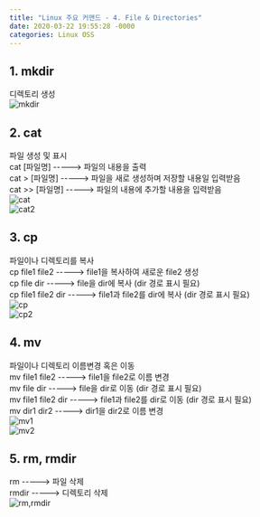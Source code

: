 ```yaml
---
title: "Linux 주요 커맨드 - 4. File & Directories"
date: 2020-03-22 19:55:28 -0000
categories: Linux OSS
---
```


## 1. mkdir     
디렉토리 생성          
![mkdir](https://user-images.githubusercontent.com/62292136/77247987-689a3280-6c79-11ea-8081-935ec2ea2d59.PNG)     
     
     
     
## 2. cat
파일 생성 및 표시   
cat [파일명]       -----> 파일의 내용을 출력     
cat > [파일명]     -----> 파일을 새로 생성하며 저장할 내용일 입력받음     
cat >> [파일명]    -----> 파일의 내용에 추가할 내용을 입력받음     
![cat](https://user-images.githubusercontent.com/62292136/77248087-2fae8d80-6c7a-11ea-8eba-9446c88fc38d.PNG)     
![cat2](https://user-images.githubusercontent.com/62292136/77248088-31785100-6c7a-11ea-84d0-8d73beea923e.PNG)     
     
     
     
## 3. cp     
파일이나 디렉토리를 복사     
cp file1 file2        -----> file1을 복사하여 새로운 file2 생성     
cp file dir           -----> file을 dir에 복사 (dir 경로 표시 필요)     
cp file1 file2 dir    -----> file1과 file2를 dir에 복사 (dir 경로 표시 필요)     
![cp](https://user-images.githubusercontent.com/62292136/77247793-bca41780-6c77-11ea-9d24-9191ae046d34.PNG)     
![cp2](https://user-images.githubusercontent.com/62292136/77247794-bdd54480-6c77-11ea-919a-6a899c025b31.PNG)     
     
     
     
## 4. mv
파일이나 디렉토리 이름변경 혹은 이동     
mv file1 file2        -----> file1을 file2로 이름 변경     
mv file dir           -----> file을 dir로 이동 (dir 경로 표시 필요)       
mv file1 file2 dir    -----> file1과 file2를 dir로 이동 (dir 경로 표시 필요)        
mv dir1 dir2          -----> dir1을 dir2로 이름 변경     
![mv1](https://user-images.githubusercontent.com/62292136/77248153-98960580-6c7a-11ea-96a4-dc1337bae113.PNG)     
![mv2](https://user-images.githubusercontent.com/62292136/77247856-64b9e080-6c78-11ea-90f8-55de2d4ea80a.PNG)     
     
     
     
## 5. rm, rmdir
rm     -----> 파일 삭제     
rmdir  -----> 디렉토리 삭제     
![rm,rmdir](https://user-images.githubusercontent.com/62292136/77248029-ad25ce00-6c79-11ea-8c05-403d5f19f8da.PNG)





